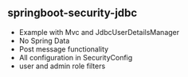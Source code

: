 ## springboot-security-jdbc

- Example with Mvc and JdbcUserDetailsManager
- No Spring Data
- Post message functionality
- All configuration in SecurityConfig
- user and admin role filters
